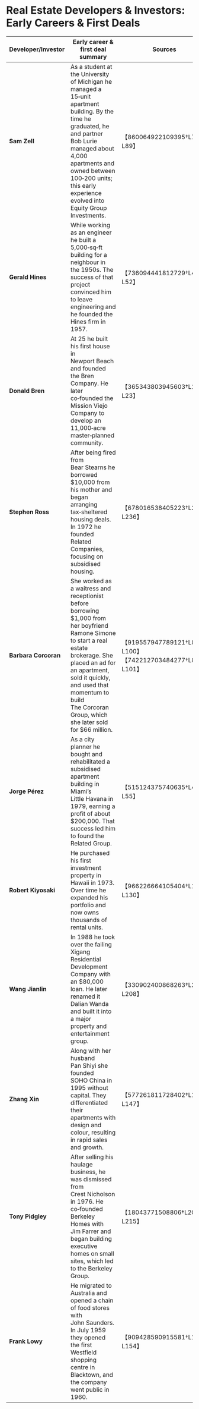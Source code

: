 # Real Estate Developers & Investors: Early Careers & First Deals

| Developer/Investor | Early career & first deal summary | Sources |
| --- | --- | --- |
| **Sam Zell** | As a student at the University of Michigan he managed a 15‑unit apartment building. By the time he graduated, he and partner Bob Lurie managed about 4,000 apartments and owned between 100‑200 units; this early experience evolved into Equity Group Investments. | 【860064922109395†L79-L89】 |
| **Gerald Hines** | While working as an engineer he built a 5,000‑sq‑ft building for a neighbour in the 1950s. The success of that project convinced him to leave engineering and he founded the Hines firm in 1957. | 【736094441812729†L48-L52】 |
| **Donald Bren** | At 25 he built his first house in Newport Beach and founded the Bren Company. He later co‑founded the Mission Viejo Company to develop an 11,000‑acre master‑planned community. | 【365343803945603†L17-L23】 |
| **Stephen Ross** | After being fired from Bear Stearns he borrowed $10,000 from his mother and began arranging tax‑sheltered housing deals. In 1972 he founded Related Companies, focusing on subsidised housing. | 【678016538405223†L213-L236】 |
| **Barbara Corcoran** | She worked as a waitress and receptionist before borrowing $1,000 from her boyfriend Ramone Simone to start a real estate brokerage. She placed an ad for an apartment, sold it quickly, and used that momentum to build The Corcoran Group, which she later sold for $66 million. | 【919557947789121†L85-L100】【742212703484277†L86-L101】 |
| **Jorge Pérez** | As a city planner he bought and rehabilitated a subsidised apartment building in Miami’s Little Havana in 1979, earning a profit of about $200,000. That success led him to found the Related Group. | 【515124375740635†L49-L55】 |
| **Robert Kiyosaki** | He purchased his first investment property in Hawaii in 1973. Over time he expanded his portfolio and now owns thousands of rental units. | 【966226664105404†L127-L130】 |
| **Wang Jianlin** | In 1988 he took over the failing Xigang Residential Development Company with an $80,000 loan. He later renamed it Dalian Wanda and built it into a major property and entertainment group. | 【330902400868263†L203-L208】 |
| **Zhang Xin** | Along with her husband Pan Shiyi she founded SOHO China in 1995 without capital. They differentiated their apartments with design and colour, resulting in rapid sales and growth. | 【577261811728402†L129-L147】 |
| **Tony Pidgley** | After selling his haulage business, he was dismissed from Crest Nicholson in 1976. He co‑founded Berkeley Homes with Jim Farrer and began building executive homes on small sites, which led to the Berkeley Group. | 【18043771508806†L208-L215】 |
| **Frank Lowy** | He migrated to Australia and opened a chain of food stores with John Saunders. In July 1959 they opened the first Westfield shopping centre in Blacktown, and the company went public in 1960. | 【909428590915581†L125-L154】 |
